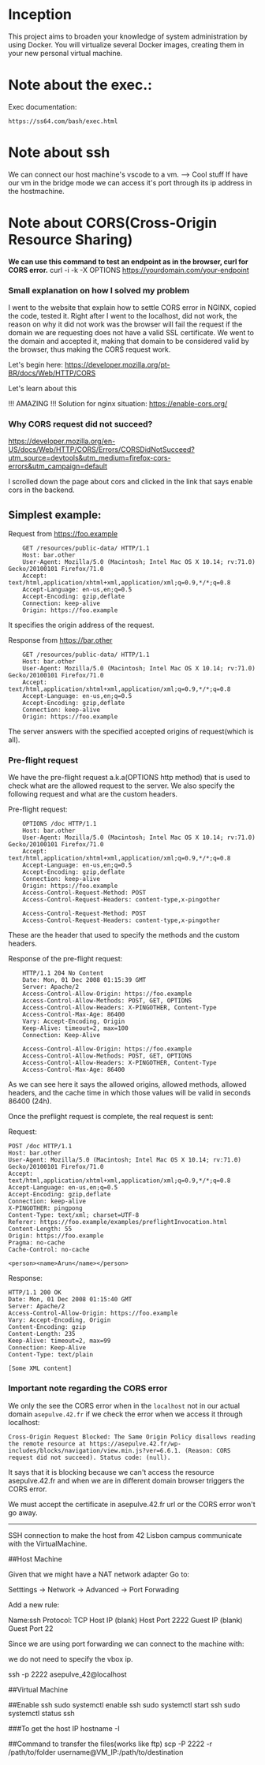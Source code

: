 # Inception
 This project aims to broaden your knowledge of system administration by using Docker. You will virtualize several Docker images, creating them in your new personal virtual machine. 

# Note about the exec.:

Exec documentation:

	https://ss64.com/bash/exec.html

# Note about ssh

We can connect our host machine's vscode to a vm. --> Cool stuff
If have our vm in the bridge mode we can access it's port through  its ip address in the hostmachine.


# Note about CORS(Cross-Origin Resource Sharing)


**We can use this command to test an endpoint as in the browser, curl for CORS error.**
	curl -i -k -X OPTIONS https://yourdomain.com/your-endpoint

### Small explanation on how I solved my problem


I went to the website that explain how to settle CORS error in NGINX, copied the code, tested it.
Right after I went to the localhost, did not work, the reason on why it did not work was the browser will fail
the request if the domain we are requesting does not have a valid SSL certificate.
We went to the domain and accepted it, making that domain to be considered valid by the browser, thus 
making the CORS request work.


Let's begin here: https://developer.mozilla.org/pt-BR/docs/Web/HTTP/CORS

Let's learn about this


!!! AMAZING !!!
Solution for nginx situation: https://enable-cors.org/


### Why CORS request did not succeed?
https://developer.mozilla.org/en-US/docs/Web/HTTP/CORS/Errors/CORSDidNotSucceed?utm_source=devtools&utm_medium=firefox-cors-errors&utm_campaign=default

I scrolled down the page about cors and clicked in the link that says enable cors in the backend.

## Simplest example:

Request from  https://foo.example
```
	GET /resources/public-data/ HTTP/1.1
	Host: bar.other
	User-Agent: Mozilla/5.0 (Macintosh; Intel Mac OS X 10.14; rv:71.0) Gecko/20100101 Firefox/71.0
	Accept: text/html,application/xhtml+xml,application/xml;q=0.9,*/*;q=0.8
	Accept-Language: en-us,en;q=0.5
	Accept-Encoding: gzip,deflate
	Connection: keep-alive
	Origin: https://foo.example
```
It specifies the origin address of the request.

Response from https://bar.other
```
	GET /resources/public-data/ HTTP/1.1
	Host: bar.other
	User-Agent: Mozilla/5.0 (Macintosh; Intel Mac OS X 10.14; rv:71.0) Gecko/20100101 Firefox/71.0
	Accept: text/html,application/xhtml+xml,application/xml;q=0.9,*/*;q=0.8
	Accept-Language: en-us,en;q=0.5
	Accept-Encoding: gzip,deflate
	Connection: keep-alive
	Origin: https://foo.example
```
The server answers with the specified accepted origins of request(which is all).

### Pre-flight request

We have the pre-flight request a.k.a(OPTIONS http method) that is used to check what are the allowed request to the server. We also specify the following request and what are the custom headers.


Pre-flight request:
```
	OPTIONS /doc HTTP/1.1
	Host: bar.other
	User-Agent: Mozilla/5.0 (Macintosh; Intel Mac OS X 10.14; rv:71.0) Gecko/20100101 Firefox/71.0
	Accept: text/html,application/xhtml+xml,application/xml;q=0.9,*/*;q=0.8
	Accept-Language: en-us,en;q=0.5
	Accept-Encoding: gzip,deflate
	Connection: keep-alive
	Origin: https://foo.example
	Access-Control-Request-Method: POST
	Access-Control-Request-Headers: content-type,x-pingother

```


```
	Access-Control-Request-Method: POST
	Access-Control-Request-Headers: content-type,x-pingother
```

These are the header that used to specify the methods and the custom headers.

Response of the pre-flight request:
```
	HTTP/1.1 204 No Content
	Date: Mon, 01 Dec 2008 01:15:39 GMT
	Server: Apache/2
	Access-Control-Allow-Origin: https://foo.example
	Access-Control-Allow-Methods: POST, GET, OPTIONS
	Access-Control-Allow-Headers: X-PINGOTHER, Content-Type
	Access-Control-Max-Age: 86400
	Vary: Accept-Encoding, Origin
	Keep-Alive: timeout=2, max=100
	Connection: Keep-Alive
```


```
	Access-Control-Allow-Origin: https://foo.example
	Access-Control-Allow-Methods: POST, GET, OPTIONS
	Access-Control-Allow-Headers: X-PINGOTHER, Content-Type
	Access-Control-Max-Age: 86400
```

As we can see here it says the allowed origins, allowed methods, allowed headers, and the cache time in which those values will be valid in seconds 86400 (24h).


Once the preflight request is complete, the real request is sent:


Request:
```
POST /doc HTTP/1.1
Host: bar.other
User-Agent: Mozilla/5.0 (Macintosh; Intel Mac OS X 10.14; rv:71.0) Gecko/20100101 Firefox/71.0
Accept: text/html,application/xhtml+xml,application/xml;q=0.9,*/*;q=0.8
Accept-Language: en-us,en;q=0.5
Accept-Encoding: gzip,deflate
Connection: keep-alive
X-PINGOTHER: pingpong
Content-Type: text/xml; charset=UTF-8
Referer: https://foo.example/examples/preflightInvocation.html
Content-Length: 55
Origin: https://foo.example
Pragma: no-cache
Cache-Control: no-cache

<person><name>Arun</name></person>
```

Response:
```
HTTP/1.1 200 OK
Date: Mon, 01 Dec 2008 01:15:40 GMT
Server: Apache/2
Access-Control-Allow-Origin: https://foo.example
Vary: Accept-Encoding, Origin
Content-Encoding: gzip
Content-Length: 235
Keep-Alive: timeout=2, max=99
Connection: Keep-Alive
Content-Type: text/plain

[Some XML content]
```




### Important note regarding the CORS error

We only the see the CORS error when in the ```localhost``` not in our actual domain ```asepulve.42.fr``` if we check the error when we  access it through localhost:

	Cross-Origin Request Blocked: The Same Origin Policy disallows reading the remote resource at https://asepulve.42.fr/wp-includes/blocks/navigation/view.min.js?ver=6.6.1. (Reason: CORS request did not succeed). Status code: (null).

It says that it is blocking because we can't access the resource asepulve.42.fr
and when we are in different domain browser triggers the CORS error.

We must accept the certificate in asepulve.42.fr url or the CORS error won't go away.




--------------------------------------


SSH connection to make the host from 42 Lisbon campus communicate with the VirtualMachine.


##Host Machine

Given that we might have a NAT network adapter
Go to:

Setttings -> Network -> Advanced -> Port Forwading

Add a new rule:

Name:ssh
Protocol: TCP
Host IP (blank)
Host Port 2222
Guest IP (blank)
Guest Port 22

Since we are using port forwarding we can connect to the machine with:

we do not need to specify the vbox ip.

ssh -p 2222 asepulve_42@localhost



##Virtual Machine


##Enable ssh
sudo systemctl enable ssh
sudo systemctl start ssh
sudo systemctl status ssh


###To get the host IP
hostname -I

##Command to transfer the files(works like ftp)
scp -P 2222 -r /path/to/folder username@VM_IP:/path/to/destination